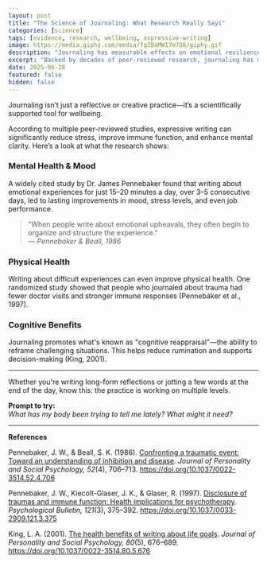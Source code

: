 ```yaml
---
layout: post
title: "The Science of Journaling: What Research Really Says"
categories: [science]
tags: [evidence, research, wellbeing, expressive-writing]
image: https://media.giphy.com/media/fqIBaMWI7m7O8/giphy.gif
description: "Journaling has measurable effects on emotional resilience, immune health, and stress reduction. Here’s what the research actually says about expressive writing."
excerpt: "Backed by decades of peer-reviewed research, journaling has measurable effects on mental, emotional, and even physical health. Here's what science says."
date: 2025-06-28
featured: false
hidden: false
---
```


Journaling isn’t just a reflective or creative practice—it’s a scientifically supported tool for wellbeing.

According to multiple peer-reviewed studies, expressive writing can significantly reduce stress, improve immune function, and enhance mental clarity. Here’s a look at what the research shows:

### Mental Health & Mood

A widely cited study by Dr. James Pennebaker found that writing about emotional experiences for just 15–20 minutes a day, over 3–5 consecutive days, led to lasting improvements in mood, stress levels, and even job performance.

> "When people write about emotional upheavals, they often begin to organize and structure the experience."  
> — *Pennebaker & Beall, 1986*

### Physical Health

Writing about difficult experiences can even improve physical health. One randomized study showed that people who journaled about trauma had fewer doctor visits and stronger immune responses (Pennebaker et al., 1997).

### Cognitive Benefits

Journaling promotes what's known as "cognitive reappraisal"—the ability to reframe challenging situations. This helps reduce rumination and supports decision-making (King, 2001).

---

Whether you're writing long-form reflections or jotting a few words at the end of the day, know this: the practice is working on multiple levels.

**Prompt to try:**  
*What has my body been trying to tell me lately? What might it need?*

---

**References**

Pennebaker, J. W., & Beall, S. K. (1986). [Confronting a traumatic event: Toward an understanding of inhibition and disease](https://doi.org/10.1037/0022-3514.52.4.706). *Journal of Personality and Social Psychology, 52*(4), 706–713. https://doi.org/10.1037/0022-3514.52.4.706

Pennebaker, J. W., Kiecolt-Glaser, J. K., & Glaser, R. (1997). [Disclosure of traumas and immune function: Health implications for psychotherapy](https://doi.org/10.1037/0033-2909.121.3.375). *Psychological Bulletin, 121*(3), 375–392. https://doi.org/10.1037/0033-2909.121.3.375

King, L. A. (2001). [The health benefits of writing about life goals](https://doi.org/10.1037/0022-3514.80.5.676). *Journal of Personality and Social Psychology, 80*(5), 676–689. https://doi.org/10.1037/0022-3514.80.5.676
